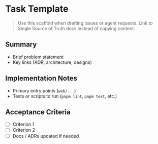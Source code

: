 # Task Template

> Use this scaffold when drafting issues or agent requests. Link to Single Source of Truth docs instead of copying content.

## Summary
- Brief problem statement
- Key links (ADR, architecture, designs)

## Implementation Notes
- Primary entry points (`web/...`)
- Tests or scripts to run (`pnpm lint`, `pnpm test`, etc.)

## Acceptance Criteria
- [ ] Criterion 1
- [ ] Criterion 2
- [ ] Docs / ADRs updated if needed
